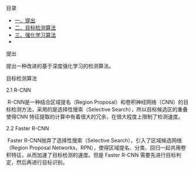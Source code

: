 目录

- [一、提出](index1)
- [二、目标检测算法](index2)
- [三、强化学习算法](index3)
- 

<span id='index1'>提出</span>

提出一种改进的基于深度强化学习的检测算法。

<span id='index2'>目标检测算法</span>

2.1 R-CNN

​          R-CNN是一种结合区域提名（Region Proposal）和卷积神经网络（CNN）的目标检测方法，采用的是选择性搜索（Selective Search），所以目标候选区的重叠使得CNN 特征提取的计算中有着很大的冗余，在很大程度上限制了检测速度。

2.2 Faster R-CNN

​		Faster R-CNN抛弃了选择性搜索（Selective Search），引入了区域候选网络（Region Proposal Networks，RPN），使得区域提名、分类、回归一起共用卷积特征，从而加速了目标检测的速度。但是 Faster R-CNN 需要先进行目标判定，然后再进行目标识别。












